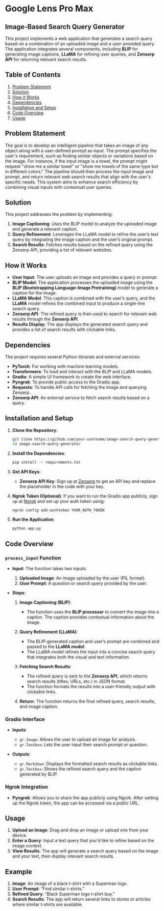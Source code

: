 # Google Lens Pro Max
## Image-Based Search Query Generator

This project implements a web application that generates a search query based on a combination of an uploaded image and a user-provided query. The application integrates several components, including **BLIP** for generating image captions, **LLaMA** for refining user queries, and **Zenserp API** for returning relevant search results.

## Table of Contents
1. [Problem Statement](#problem-statement)
2. [Solution](#solution)
3. [How it Works](#how-it-works)
4. [Dependencies](#dependencies)
5. [Installation and Setup](#installation-and-setup)
6. [Code Overview](#code-overview)
7. [Usage](#usage)

## Problem Statement
The goal is to develop an intelligent pipeline that takes an image of any object along with a user-defined prompt as input. The prompt specifies the user's requirement, such as finding similar objects or variations based on the image. For instance, if the input image is a towel, the prompt might request "show me a similar towel" or "show me towels of the same type but in different colors." The pipeline should then process the input image and prompt, and return relevant web search results that align with the user's specific needs. This system aims to enhance search efficiency by combining visual inputs with contextual user queries.

## Solution
This project addresses the problem by implementing:
1. **Image Captioning**: Uses the BLIP model to analyze the uploaded image and generate a relevant caption.
2. **Query Refinement**: Leverages the LLaMA model to refine the user’s text query by integrating the image caption and the user’s original prompt.
3. **Search Results**: Fetches results based on the refined query using the Zenserp API, providing a list of relevant websites.

## How it Works
- **User Input**: The user uploads an image and provides a query or prompt.
- **BLIP Model**: The application processes the uploaded image using the **BLIP (Bootstrapping Language-Image Pretraining)** model to generate a caption for the image.
- **LLaMA Model**: This caption is combined with the user’s query, and the **LLaMA** model refines the combined input to produce a single-line search query.
- **Zenserp API**: The refined query is then used to search for relevant web results through the **Zenserp API**.
- **Results Display**: The app displays the generated search query and provides a list of search results with clickable links.

## Dependencies
The project requires several Python libraries and external services:
- **PyTorch**: For working with machine learning models.
- **Transformers**: To load and interact with the BLIP and LLaMA models.
- **Gradio**: A simple UI framework to create the web interface.
- **Pyngrok**: To provide public access to the Gradio app.
- **Requests**: To handle API calls for fetching the image and querying Zenserp.
- **Zenserp API**: An external service to fetch search results based on a query.

## Installation and Setup

1. **Clone the Repository**:
    ```bash
    git clone https://github.com/your-username/image-search-query-generator.git
    cd image-search-query-generator
    ```

2. **Install the Dependencies**:
    ```bash
    pip install -r requirements.txt
    ```

3. **Get API Keys**:
    - **Zenserp API Key**: Sign up at [Zenserp](https://zenserp.com) to get an API key and replace the placeholder in the code with your key.

4. **Ngrok Token (Optional)**: If you want to run the Gradio app publicly, sign up at [Ngrok](https://ngrok.com/) and set up your auth token using:
    ```bash
    ngrok config add-authtoken YOUR_AUTH_TOKEN
    ```

5. **Run the Application**:
    ```bash
    python app.py
    ```

## Code Overview

### `process_input` Function
- **Input**: The function takes two inputs:
  1. **Uploaded Image**: An image uploaded by the user (PIL format).
  2. **User Prompt**: A question or search query provided by the user.

- **Steps**:
  1. **Image Captioning (BLIP)**: 
     - The function uses the **BLIP processor** to convert the image into a caption. The caption provides contextual information about the image.
  
  2. **Query Refinement (LLaMA)**:
     - The BLIP-generated caption and user’s prompt are combined and passed to the **LLaMA model**.
     - The LLaMA model refines the input into a concise search query that integrates both the visual and text information.

  3. **Fetching Search Results**:
     - The refined query is sent to the **Zenserp API**, which returns search results (titles, URLs, etc.) in JSON format.
     - The function formats the results into a user-friendly output with clickable links.

  4. **Return**: The function returns the final refined query, search results, and image caption.

### Gradio Interface
- **Inputs**:
  - `gr.Image`: Allows the user to upload an image for analysis.
  - `gr.Textbox`: Lets the user input their search prompt or question.

- **Outputs**:
  - `gr.Markdown`: Displays the formatted search results as clickable links.
  - `gr.Textbox`: Shows the refined search query and the caption generated by BLIP.

### Ngrok Integration
- **Pyngrok**: Allows you to share the app publicly using Ngrok. After setting up the Ngrok token, the app can be accessed via a public URL.

## Usage
1. **Upload an Image**: Drag and drop an image or upload one from your device.
2. **Enter a Query**: Input a text query that you'd like to refine based on the image context.
3. **View Results**: The app will generate a search query based on the image and your text, then display relevant search results.

## Example
1. **Image**: An image of a black t-shirt with a Superman logo.
2. **User Prompt**: “Find similar t-shirts.”
3. **Refined Query**: “Black Superman logo t-shirt buy.”
4. **Search Results**: The app will return several links to stores or articles where similar t-shirts are available.

